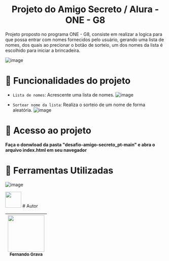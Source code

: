 <h1 align="center"> Projeto do Amigo Secreto / Alura - ONE - G8 </h1>
Projeto proposto no programa ONE - G8, consiste em realizar a logica para que possa entrar com nomes fornecidos pelo usuário, gerando uma lista de nomes, dos quais ao precionar o botão de sorteio, um dos nomes da lista é escolhido para iniciar a brincadeira.

![image](https://github.com/user-attachments/assets/61957a0e-2e46-4bc5-a150-bcbf2c728e35)

# :hammer: Funcionalidades do projeto

- `Lista de nomes`: Acrescente uma lista de nomes.
  ![image](https://github.com/user-attachments/assets/e2b7c3ab-1673-4b9c-8bc0-63b8e5780691)

- `Sortear nome da lista`: Realiza o sorteio de um nome de forma aleatória.
  ![image](https://github.com/user-attachments/assets/7616b555-3c24-49f7-87f1-3cf601bd5381)


# 📁 Acesso ao projeto

**Faça o donwload da pasta "desafio-amigo-secreto_pt-main" e abra o arquivo index.html em seu navegador**

# :hammer: Ferramentas Utilizadas
![image](https://github.com/user-attachments/assets/e9d2b1fd-13ae-485f-9fb9-724a87e17948)

 <img loading="lazy" src="https://cdn.jsdelivr.net/gh/devicons/devicon@latest/icons/threedsmax/threedsmax-original.svg" width="50" height="50"/>                     
# Autor

| [<img loading="lazy" src="" width="115"><br><sub>Fernando Grava</sub>](https://github.com/fggrava) 
| :---: |


